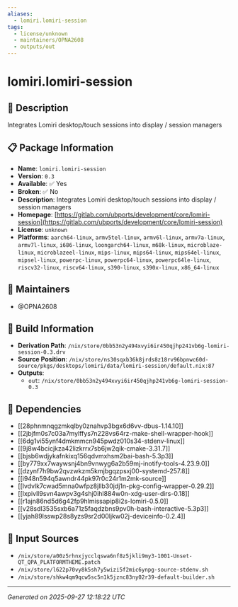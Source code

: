 ```yaml
---
aliases:
  - lomiri.lomiri-session
tags:
  - license/unknown
  - maintainers/OPNA2608
  - outputs/out
---
```


# lomiri.lomiri-session

## 📝 Description

Integrates Lomiri desktop/touch sessions into display / session managers

## 📋 Package Information

- **Name**: `lomiri.lomiri-session`
- **Version**: `0.3`
- **Available**: ✅ Yes
- **Broken**: ✅ No
- **Description**: Integrates Lomiri desktop/touch sessions into display / session managers
- **Homepage**: [https://gitlab.com/ubports/development/core/lomiri-session](https://gitlab.com/ubports/development/core/lomiri-session)
- **License**: `unknown`
- **Platforms**: `aarch64-linux`, `armv5tel-linux`, `armv6l-linux`, `armv7a-linux`, `armv7l-linux`, `i686-linux`, `loongarch64-linux`, `m68k-linux`, `microblaze-linux`, `microblazeel-linux`, `mips-linux`, `mips64-linux`, `mips64el-linux`, `mipsel-linux`, `powerpc-linux`, `powerpc64-linux`, `powerpc64le-linux`, `riscv32-linux`, `riscv64-linux`, `s390-linux`, `s390x-linux`, `x86_64-linux`
## 👥 Maintainers

- @OPNA2608


## 🔧 Build Information

- **Derivation Path**: `/nix/store/0bb53n2y494xvyi6ir450qjhp241vb6g-lomiri-session-0.3.drv`
- **Source Position**: `/nix/store/ns30sqxb36k8jrds8z18rv96bpnwc60d-source/pkgs/desktops/lomiri/data/lomiri-session/default.nix:87`
- **Outputs**:
  - `out`:  `/nix/store/0bb53n2y494xvyi6ir450qjhp241vb6g-lomiri-session-0.3`

## 🔗 Dependencies

- [[28phnmnqgzmkqlby0znahvp3bgx6d6vv-dbus-1.14.10]]
- [[2jbjfm0s7c03a7mylffys7n228vs64rz-make-shell-wrapper-hook]]
- [[6dg1vi55ynf4dmkmmcn945pwdz010s34-stdenv-linux]]
- [[9j8w4bcicjkza42lizkrrx7sb6jw2qik-cmake-3.31.7]]
- [[bjsb6wdjykafnkixq156qdvmxhsm2bai-bash-5.3p3]]
- [[by779xx7waywsnj4bn9vnwyg6a2b59mj-inotify-tools-4.23.9.0]]
- [[dzynf7h9bw2qvzwkzm5kmjbgqzpsxj00-systemd-257.8]]
- [[i948n594q5awndr44pk97r0c24r1m2mk-source]]
- [[lvdvlk7cwad5mna0wfpz8jllb30jdj1n-pkg-config-wrapper-0.29.2]]
- [[lxpivll9svn4awpv3g4shj0ihl884w0n-xdg-user-dirs-0.18]]
- [[r1ajn86nd5d6g42fp9hlmissapip8i2s-lomiri-0.5.0]]
- [[v28sdl3535sxb6a71z5faqdzbns9pv0h-bash-interactive-5.3p3]]
- [[yjah89lsswp28s8yzs9sr2d00ljkw02j-deviceinfo-0.2.4]]

## 📁 Input Sources

- `/nix/store/a00z5rhnxjycclqswa6nf8z5jkli9my3-1001-Unset-QT_QPA_PLATFORMTHEME.patch`
- `/nix/store/l622p70vy8k5sh7y5wizi5f2mic6ynpg-source-stdenv.sh`
- `/nix/store/shkw4qm9qcw5sc5n1k5jznc83ny02r39-default-builder.sh`

---
*Generated on 2025-09-27 12:18:22 UTC*
